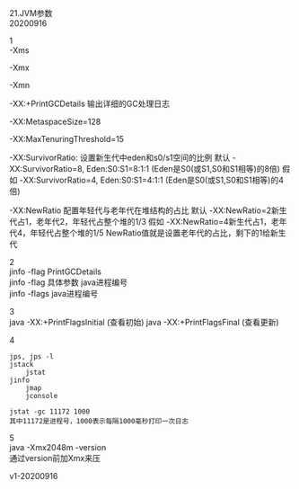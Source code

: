 21.JVM参数  
20200916  

1  
-Xms

-Xmx

-Xmn

-XX:+PrintGCDetails 输出详细的GC处理日志

-XX:MetaspaceSize=128

-XX:MaxTenuringThreshold=15

-XX:SurvivorRatio:
	设置新生代中eden和s0/s1空间的比例
	默认
		-XX:SurvivorRatio=8, Eden:S0:S1=8:1:1 (Eden是S0(或S1,S0和S1相等)的8倍)
	假如
		-XX:SurvivorRatio=4, Eden:S0:S1=4:1:1 (Eden是S0(或S1,S0和S1相等)的4倍)

-XX:NewRatio
	配置年轻代与老年代在堆结构的占比
	默认
		-XX:NewRatio=2新生代占1，老年代2，年轻代占整个堆的1/3
	假如
		-XX:NewRatio=4新生代占1，老年代4，年轻代占整个堆的1/5
	NewRatio值就是设置老年代的占比，剩下的1给新生代

2  
jinfo -flag PrintGCDetails  
jinfo -flag 具体参数 java进程编号  
jinfo -flags               java进程编号  

3  
java -XX:+PrintFlagsInitial (查看初始) 
java -XX:+PrintFlagsFinal (查看更新)  

4  
```
jps, jps -l
jstack
	jstat
jinfo
	jmap
	jconsole

jstat -gc 11172 1000
其中11172是进程号，1000表示每隔1000毫秒打印一次日志
```

5  
java -Xmx2048m -version  
通过version前加Xmx来压  

v1-20200916